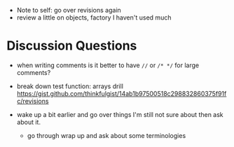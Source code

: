 - Note to self: go over revisions again
- review a little on objects, factory I haven't used much

# Discussion Questions
- when writing comments is it better to have `//` or `/* */` for large comments?
- break down test function: arrays drill https://gist.github.com/thinkfulgist/14ab1b97500518c298832860375f91fc/revisions

- wake up a bit earlier and go over things I'm still not sure about then ask about it.
  - go through wrap up and ask about some terminologies
